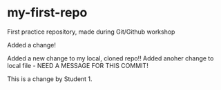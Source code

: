 # my-first-repo
First practice repository, made during Git/Github workshop

Added a change!

Added a new change to my local, cloned repo!!
Added anoher change to local file - NEED A MESSAGE FOR THIS COMMIT!

This is a change by Student 1.
